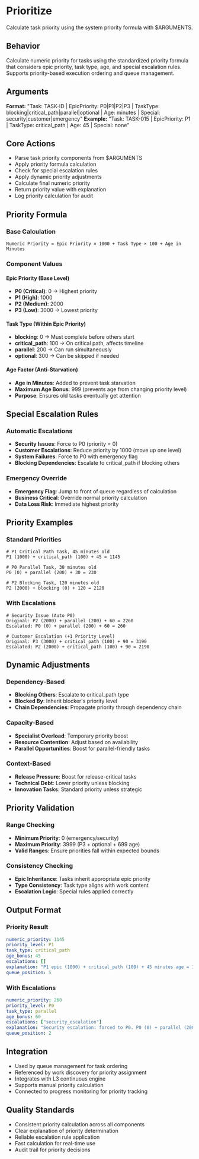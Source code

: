 # Prioritize

Calculate task priority using the system priority formula with $ARGUMENTS.

## Behavior
Calculate numeric priority for tasks using the standardized priority formula
that considers epic priority, task type, age, and special escalation rules.
Supports priority-based execution ordering and queue management.

## Arguments
**Format:** "Task: TASK-ID | EpicPriority: P0|P1|P2|P3 | TaskType: blocking|critical_path|parallel|optional | Age: minutes | Special: security|customer|emergency"
**Example:** "Task: TASK-015 | EpicPriority: P1 | TaskType: critical_path | Age: 45 | Special: none"

## Core Actions
- Parse task priority components from $ARGUMENTS
- Apply priority formula calculation
- Check for special escalation rules
- Apply dynamic priority adjustments
- Calculate final numeric priority
- Return priority value with explanation
- Log priority calculation for audit

## Priority Formula

### Base Calculation
```
Numeric Priority = Epic Priority × 1000 + Task Type × 100 + Age in Minutes
```

### Component Values

#### Epic Priority (Base Level)
- **P0 (Critical)**: 0 → Highest priority
- **P1 (High)**: 1000
- **P2 (Medium)**: 2000
- **P3 (Low)**: 3000 → Lowest priority

#### Task Type (Within Epic Priority)
- **blocking**: 0 → Must complete before others start
- **critical_path**: 100 → On critical path, affects timeline
- **parallel**: 200 → Can run simultaneously
- **optional**: 300 → Can be skipped if needed

#### Age Factor (Anti-Starvation)
- **Age in Minutes**: Added to prevent task starvation
- **Maximum Age Bonus**: 999 (prevents age from changing priority level)
- **Purpose**: Ensures old tasks eventually get attention

## Special Escalation Rules

### Automatic Escalations
- **Security Issues**: Force to P0 (priority = 0)
- **Customer Escalations**: Reduce priority by 1000 (move up one level)
- **System Failures**: Force to P0 with emergency flag
- **Blocking Dependencies**: Escalate to critical_path if blocking others

### Emergency Override
- **Emergency Flag**: Jump to front of queue regardless of calculation
- **Business Critical**: Override normal priority calculation
- **Data Loss Risk**: Immediate highest priority

## Priority Examples

### Standard Priorities
```
# P1 Critical Path Task, 45 minutes old
P1 (1000) + critical_path (100) + 45 = 1145

# P0 Parallel Task, 30 minutes old
P0 (0) + parallel (200) + 30 = 230

# P2 Blocking Task, 120 minutes old
P2 (2000) + blocking (0) + 120 = 2120
```

### With Escalations
```
# Security Issue (Auto P0)
Original: P2 (2000) + parallel (200) + 60 = 2260
Escalated: P0 (0) + parallel (200) + 60 = 260

# Customer Escalation (+1 Priority Level)
Original: P3 (3000) + critical_path (100) + 90 = 3190
Escalated: P2 (2000) + critical_path (100) + 90 = 2190
```

## Dynamic Adjustments

### Dependency-Based
- **Blocking Others**: Escalate to critical_path type
- **Blocked By**: Inherit blocker's priority level
- **Chain Dependencies**: Propagate priority through dependency chain

### Capacity-Based
- **Specialist Overload**: Temporary priority boost
- **Resource Contention**: Adjust based on availability
- **Parallel Opportunities**: Boost for parallel-friendly tasks

### Context-Based
- **Release Pressure**: Boost for release-critical tasks
- **Technical Debt**: Lower priority unless blocking
- **Innovation Tasks**: Standard priority unless strategic

## Priority Validation

### Range Checking
- **Minimum Priority**: 0 (emergency/security)
- **Maximum Priority**: 3999 (P3 + optional + 699 age)
- **Valid Ranges**: Ensure priorities fall within expected bounds

### Consistency Checking
- **Epic Inheritance**: Tasks inherit appropriate epic priority
- **Type Consistency**: Task type aligns with work content
- **Escalation Logic**: Special rules applied correctly

## Output Format

### Priority Result
```yaml
numeric_priority: 1145
priority_level: P1
task_type: critical_path
age_bonus: 45
escalations: []
explanation: "P1 epic (1000) + critical_path (100) + 45 minutes age = 1145"
queue_position: 5
```

### With Escalations
```yaml
numeric_priority: 260
priority_level: P0
task_type: parallel
age_bonus: 60
escalations: ["security_escalation"]
explanation: "Security escalation: forced to P0. P0 (0) + parallel (200) + 60 minutes = 260"
queue_position: 2
```

## Integration
- Used by queue management for task ordering
- Referenced by work discovery for priority assignment
- Integrates with L3 continuous engine
- Supports manual priority calculation
- Connected to progress monitoring for priority tracking

## Quality Standards
- Consistent priority calculation across all components
- Clear explanation of priority determination
- Reliable escalation rule application
- Fast calculation for real-time use
- Audit trail for priority decisions